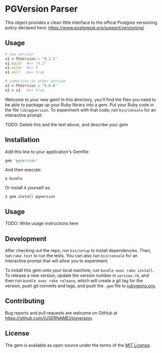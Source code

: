 # PGVersion Parser

This object provides a clean little interface to the offical Postgres versioning
policy declared here: https://www.postgresql.org/support/versioning/

## Usage

```ruby
# new version
v1 = PGVersion.v "9.2.5"
v1.major  #=> "9.2"
v1.minor  #=> 5
v1.eol?   #=> true

# comarison to other version
v2 = PGVersion.v "9.6.6"
v2 > v1   #=> true
```

Welcome to your new gem! In this directory, you'll find the files you need to be able to package up your Ruby library into a gem. Put your Ruby code in the file `lib/pgversion`. To experiment with that code, run `bin/console` for an interactive prompt.

TODO: Delete this and the text above, and describe your gem

## Installation

Add this line to your application's Gemfile:

```ruby
gem 'pgversion'
```

And then execute:

    $ bundle

Or install it yourself as:

    $ gem install pgversion

## Usage

TODO: Write usage instructions here

## Development

After checking out the repo, run `bin/setup` to install dependencies. Then, run `rake test` to run the tests. You can also run `bin/console` for an interactive prompt that will allow you to experiment.

To install this gem onto your local machine, run `bundle exec rake install`. To release a new version, update the version number in `version.rb`, and then run `bundle exec rake release`, which will create a git tag for the version, push git commits and tags, and push the `.gem` file to [rubygems.org](https://rubygems.org).

## Contributing

Bug reports and pull requests are welcome on GitHub at https://github.com/[USERNAME]/pgversion.


## License

The gem is available as open source under the terms of the [MIT License](http://opensource.org/licenses/MIT).

